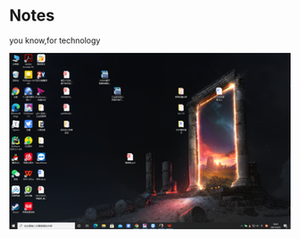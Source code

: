 # Notes
you know,for technology

![image-20210525194204783](README.assets/image-20210525194204783.png)
